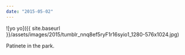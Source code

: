```yaml
---
date: "2015-05-02"
---
```


![yo yo]({{ site.baseurl }}/assets/images/2015/tumblr_nnq8ef5ryF1r16syio1_1280-576x1024.jpg)

Patinete in the park.

